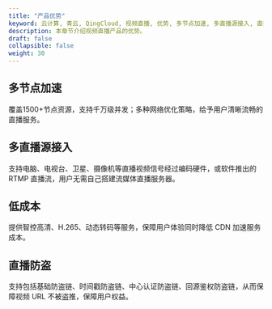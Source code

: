 ```yaml
---
title: "产品优势"
keyword: 云计算, 青云, QingCloud, 视频直播, 优势, 多节点加速, 多直播源接入, 直播防盗
description: 本章节介绍视频直播产品的优势。
draft: false
collapsible: false
weight: 30
---
```


## 多节点加速

覆盖1500+节点资源，支持千万级并发；多种网络优化策略，给予用户清晰流畅的直播服务。

## 多直播源接入

支持电脑、电视台、卫星、摄像机等直播视频信号经过编码硬件，或软件推出的 RTMP 直播流，用户无需自己搭建流媒体直播服务器。

## 低成本

提供智控高清、H.265、动态转码等服务，保障用户体验同时降低 CDN 加速服务成本。

## 直播防盗

支持包括基础防盗链、时间戳防盗链、中心认证防盗链、回源鉴权防盗链，从而保障视频 URL 不被盗推，保障用户权益。
